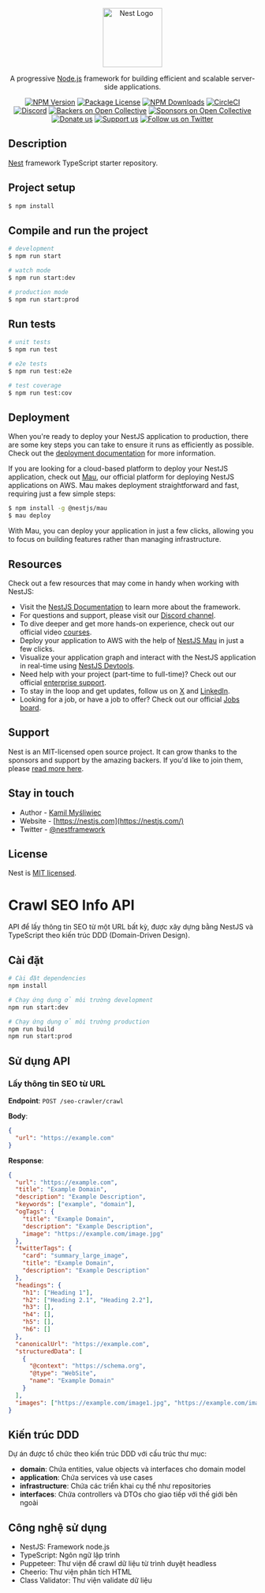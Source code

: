 <p align="center">
  <a href="http://nestjs.com/" target="blank"><img src="https://nestjs.com/img/logo-small.svg" width="120" alt="Nest Logo" /></a>
</p>

[circleci-image]: https://img.shields.io/circleci/build/github/nestjs/nest/master?token=abc123def456
[circleci-url]: https://circleci.com/gh/nestjs/nest

  <p align="center">A progressive <a href="http://nodejs.org" target="_blank">Node.js</a> framework for building efficient and scalable server-side applications.</p>
    <p align="center">
<a href="https://www.npmjs.com/~nestjscore" target="_blank"><img src="https://img.shields.io/npm/v/@nestjs/core.svg" alt="NPM Version" /></a>
<a href="https://www.npmjs.com/~nestjscore" target="_blank"><img src="https://img.shields.io/npm/l/@nestjs/core.svg" alt="Package License" /></a>
<a href="https://www.npmjs.com/~nestjscore" target="_blank"><img src="https://img.shields.io/npm/dm/@nestjs/common.svg" alt="NPM Downloads" /></a>
<a href="https://circleci.com/gh/nestjs/nest" target="_blank"><img src="https://img.shields.io/circleci/build/github/nestjs/nest/master" alt="CircleCI" /></a>
<a href="https://discord.gg/G7Qnnhy" target="_blank"><img src="https://img.shields.io/badge/discord-online-brightgreen.svg" alt="Discord"/></a>
<a href="https://opencollective.com/nest#backer" target="_blank"><img src="https://opencollective.com/nest/backers/badge.svg" alt="Backers on Open Collective" /></a>
<a href="https://opencollective.com/nest#sponsor" target="_blank"><img src="https://opencollective.com/nest/sponsors/badge.svg" alt="Sponsors on Open Collective" /></a>
  <a href="https://paypal.me/kamilmysliwiec" target="_blank"><img src="https://img.shields.io/badge/Donate-PayPal-ff3f59.svg" alt="Donate us"/></a>
    <a href="https://opencollective.com/nest#sponsor"  target="_blank"><img src="https://img.shields.io/badge/Support%20us-Open%20Collective-41B883.svg" alt="Support us"></a>
  <a href="https://twitter.com/nestframework" target="_blank"><img src="https://img.shields.io/twitter/follow/nestframework.svg?style=social&label=Follow" alt="Follow us on Twitter"></a>
</p>
  <!--[![Backers on Open Collective](https://opencollective.com/nest/backers/badge.svg)](https://opencollective.com/nest#backer)
  [![Sponsors on Open Collective](https://opencollective.com/nest/sponsors/badge.svg)](https://opencollective.com/nest#sponsor)-->

## Description

[Nest](https://github.com/nestjs/nest) framework TypeScript starter repository.

## Project setup

```bash
$ npm install
```

## Compile and run the project

```bash
# development
$ npm run start

# watch mode
$ npm run start:dev

# production mode
$ npm run start:prod
```

## Run tests

```bash
# unit tests
$ npm run test

# e2e tests
$ npm run test:e2e

# test coverage
$ npm run test:cov
```

## Deployment

When you're ready to deploy your NestJS application to production, there are some key steps you can take to ensure it runs as efficiently as possible. Check out the [deployment documentation](https://docs.nestjs.com/deployment) for more information.

If you are looking for a cloud-based platform to deploy your NestJS application, check out [Mau](https://mau.nestjs.com), our official platform for deploying NestJS applications on AWS. Mau makes deployment straightforward and fast, requiring just a few simple steps:

```bash
$ npm install -g @nestjs/mau
$ mau deploy
```

With Mau, you can deploy your application in just a few clicks, allowing you to focus on building features rather than managing infrastructure.

## Resources

Check out a few resources that may come in handy when working with NestJS:

- Visit the [NestJS Documentation](https://docs.nestjs.com) to learn more about the framework.
- For questions and support, please visit our [Discord channel](https://discord.gg/G7Qnnhy).
- To dive deeper and get more hands-on experience, check out our official video [courses](https://courses.nestjs.com/).
- Deploy your application to AWS with the help of [NestJS Mau](https://mau.nestjs.com) in just a few clicks.
- Visualize your application graph and interact with the NestJS application in real-time using [NestJS Devtools](https://devtools.nestjs.com).
- Need help with your project (part-time to full-time)? Check out our official [enterprise support](https://enterprise.nestjs.com).
- To stay in the loop and get updates, follow us on [X](https://x.com/nestframework) and [LinkedIn](https://linkedin.com/company/nestjs).
- Looking for a job, or have a job to offer? Check out our official [Jobs board](https://jobs.nestjs.com).

## Support

Nest is an MIT-licensed open source project. It can grow thanks to the sponsors and support by the amazing backers. If you'd like to join them, please [read more here](https://docs.nestjs.com/support).

## Stay in touch

- Author - [Kamil Myśliwiec](https://twitter.com/kammysliwiec)
- Website - [https://nestjs.com](https://nestjs.com/)
- Twitter - [@nestframework](https://twitter.com/nestframework)

## License

Nest is [MIT licensed](https://github.com/nestjs/nest/blob/master/LICENSE).

# Crawl SEO Info API

API để lấy thông tin SEO từ một URL bất kỳ, được xây dựng bằng NestJS và TypeScript theo kiến trúc DDD (Domain-Driven Design).

## Cài đặt

```bash
# Cài đặt dependencies
npm install

# Chạy ứng dụng ở môi trường development
npm run start:dev

# Chạy ứng dụng ở môi trường production
npm run build
npm run start:prod
```

## Sử dụng API

### Lấy thông tin SEO từ URL

**Endpoint**: `POST /seo-crawler/crawl`

**Body**:

```json
{
  "url": "https://example.com"
}
```

**Response**:

```json
{
  "url": "https://example.com",
  "title": "Example Domain",
  "description": "Example Description",
  "keywords": ["example", "domain"],
  "ogTags": {
    "title": "Example Domain",
    "description": "Example Description",
    "image": "https://example.com/image.jpg"
  },
  "twitterTags": {
    "card": "summary_large_image",
    "title": "Example Domain",
    "description": "Example Description"
  },
  "headings": {
    "h1": ["Heading 1"],
    "h2": ["Heading 2.1", "Heading 2.2"],
    "h3": [],
    "h4": [],
    "h5": [],
    "h6": []
  },
  "canonicalUrl": "https://example.com",
  "structuredData": [
    {
      "@context": "https://schema.org",
      "@type": "WebSite",
      "name": "Example Domain"
    }
  ],
  "images": ["https://example.com/image1.jpg", "https://example.com/image2.jpg"]
}
```

## Kiến trúc DDD

Dự án được tổ chức theo kiến trúc DDD với cấu trúc thư mục:

- **domain**: Chứa entities, value objects và interfaces cho domain model
- **application**: Chứa services và use cases
- **infrastructure**: Chứa các triển khai cụ thể như repositories
- **interfaces**: Chứa controllers và DTOs cho giao tiếp với thế giới bên ngoài

## Công nghệ sử dụng

- NestJS: Framework node.js
- TypeScript: Ngôn ngữ lập trình
- Puppeteer: Thư viện để crawl dữ liệu từ trình duyệt headless
- Cheerio: Thư viện phân tích HTML
- Class Validator: Thư viện validate dữ liệu
